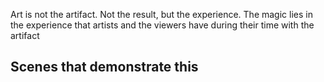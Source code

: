 Art is not the artifact. Not the result, but the experience. The magic lies in the experience that artists and the viewers have during their time with the artifact

## Scenes that demonstrate this

